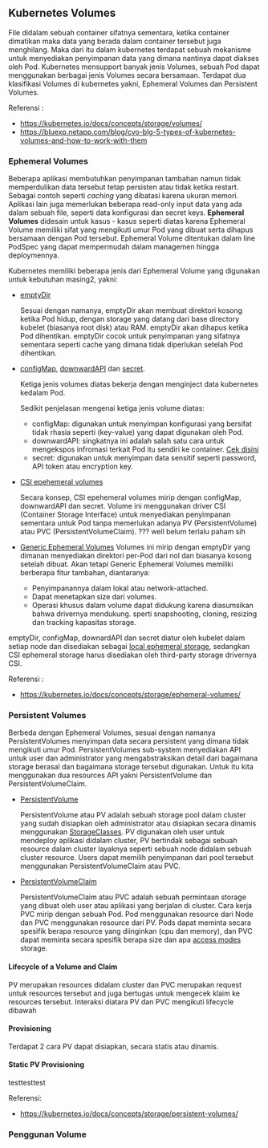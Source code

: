 ## Kubernetes Volumes

File didalam sebuah container sifatnya sementara, ketika container dimatikan maka data yang berada dalam container tersebut juga menghilang. Maka dari itu dalam kubernetes terdapat sebuah mekanisme untuk menyediakan penyimpanan data yang dimana nantinya dapat diakses oleh Pod. Kubernetes mensupport banyak jenis Volumes, sebuah Pod dapat menggunakan berbagai jenis Volumes secara bersamaan. Terdapat dua klasifikasi Volumes di kubernetes yakni, Ephemeral Volumes dan Persistent Volumes. 

Referensi :

- https://kubernetes.io/docs/concepts/storage/volumes/
- https://bluexp.netapp.com/blog/cvo-blg-5-types-of-kubernetes-volumes-and-how-to-work-with-them

### Ephemeral Volumes

Beberapa aplikasi membutuhkan penyimpanan tambahan namun tidak memperdulikan data tersebut tetap persisten atau tidak ketika restart. Sebagai contoh seperti *caching* yang dibatasi karena ukuran memori. Aplikasi lain juga memerlukan beberapa read-only input data yang ada dalam sebuah file, seperti data konfigurasi dan secret keys. **Ephemeral Volumes** didesain untuk kasus - kasus seperti diatas karena Ephemeral Volume memiliki sifat yang mengikuti umur Pod yang dibuat serta dihapus bersamaan dengan Pod tersebut. Ephemeral Volume ditentukan dalam line PodSpec yang dapat mempermudah dalam managemen hingga deploymennya.

Kubernetes memiliki beberapa jenis dari Ephemeral Volume yang digunakan untuk kebutuhan masing2, yakni:

- [emptyDir](https://kubernetes.io/docs/concepts/storage/volumes/#emptydir)

  Sesuai dengan namanya, emptyDir akan membuat direktori kosong ketika Pod hidup, dengan storage yang datang dari base directory kubelet (biasanya root disk) atau RAM. emptyDir akan dihapus ketika Pod dihentikan. emptyDir cocok untuk penyimpanan yang sifatnya sementara seperti cache yang dimana tidak diperlukan setelah Pod dihentikan.

- [configMap](https://kubernetes.io/docs/concepts/storage/volumes/#configmap), [downwardAPI](https://kubernetes.io/docs/concepts/storage/volumes/#downwardapi) dan [secret]().

  Ketiga jenis volumes diatas bekerja dengan menginject data kubernetes kedalam Pod.

  Sedikit penjelasan mengenai ketiga jenis volume diatas:

  - configMap: digunakan untuk menyimpan konfigurasi yang bersifat tidak rhasia seperti (key-value) yang dapat digunakan oleh Pod.
  - downwardAPI: singkatnya ini adalah salah satu cara untuk mengekspos infromasi terkait Pod itu sendiri ke container. [Cek disini](https://kubernetes.io/docs/tasks/inject-data-application/downward-api-volume-expose-pod-information/)
  - secret: digunakan untuk menyimpan data sensitif seperti password, API token atau encryption key.

- [CSI epehemeral volumes](https://kubernetes.io/docs/concepts/storage/ephemeral-volumes/#csi-ephemeral-volumes)

  Secara konsep, CSI epehemeral volumes mirip dengan configMap, downwardAPI dan secret. Volume ini menggunakan driver CSI (Container Storage Interface) untuk menyediakan penyimpanan sementara untuk Pod tanpa memerlukan adanya PV (PersistentVolume) atau PVC (PersistentVolumeClaim). ??? well belum terlalu paham sih

- [Generic Ephemeral Volumes](https://kubernetes.io/docs/concepts/storage/ephemeral-volumes/#generic-ephemeral-volumes)
  Volumes ini mirip dengan emptyDir yang dimanan menyediakan direktori per-Pod dari nol dan biasanya kosong setelah dibuat. Akan tetapi Generic Ephemeral Volumes memiliki berberapa fitur tambahan, diantaranya:

  - Penyimpanannya dalam lokal atau network-attached.
  - Dapat menetapkan size dari volumes.
  - Operasi khusus dalam volume dapat didukung karena diasumsikan bahwa drivernya mendukung. sperti snapshooting, cloning, resizing dan tracking kapasitas storage.

emptyDir, configMap, downardAPI dan secret diatur oleh kubelet dalam setiap node dan disediakan sebagai [local ephemeral storage](https://kubernetes.io/docs/concepts/storage/ephemeral-volumes/), sedangkan CSI ephemeral storage harus disediakan oleh third-party storage drivernya CSI.

Referensi :

- https://kubernetes.io/docs/concepts/storage/ephemeral-volumes/

### Persistent Volumes

Berbeda dengan Ephemeral Volumes, sesuai dengan namanya PersistentVolumes menyimpan data secara persistent yang dimana tidak mengikuti umur Pod. PersistentVolumes sub-system menyediakan API untuk user dan administrator yang mengabstraksikan detail dari bagaimana storage berasal dan bagaimana storage tersebut digunakan. Untuk itu kita menggunakan dua resources API yakni PersistentVolume dan PersistentVolumeClaim.

- [PersistentVolume](https://kubernetes.io/docs/concepts/storage/persistent-volumes/#:~:text=A%20PersistentVolume%20(PV))

  PersistentVolume atau PV adalah sebuah storage pool dalam cluster yang sudah disiapkan oleh administrator atau disiapkan secara dinamis menggunakan [StorageClasses](https://kubernetes.io/docs/concepts/storage/storage-classes/). PV digunakan oleh user untuk mendeploy aplikasi didalam cluster, PV bertindak sebagai sebuah resource dalam cluster layaknya seperti sebuah node didalam sebuah cluster resource. Users dapat memilih penyimpanan dari pool tersebut menggunakan PersistentVolumeClaim atau PVC.

- [PersistentVolumeClaim](https://kubernetes.io/docs/concepts/storage/persistent-volumes/#:~:text=A%20PersistentVolumeClaim%20(PVC))

  PersistentVolumeClaim atau PVC adalah sebuah permintaan storage yang dibuat oleh user atau aplikasi yang berjalan di cluster. Cara kerja PVC mirip dengan sebuah Pod. Pod menggunakan resource dari Node dan PVC menggunakan resource dari PV. Pods dapat meminta secara spesifik berapa resource yang diinginkan (cpu dan memory), dan PVC dapat meminta secara spesifik berapa size dan apa [access modes](https://kubernetes.io/docs/concepts/storage/persistent-volumes/#access-modes) storage.

#### Lifecycle of a Volume and Claim

PV merupakan resources didalam cluster dan PVC merupakan request untuk resources tersebut and juga bertugas untuk mengecek klaim ke resources tersebut. Interaksi diatara PV dan PVC mengikuti lifecycle dibawah

#### Provisioning

Terdapat 2 cara PV dapat disiapkan, secara statis atau dinamis.

#### Static PV Provisioning

testtesttest

Referensi:

- https://kubernetes.io/docs/concepts/storage/persistent-volumes/

### Penggunan Volume




